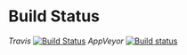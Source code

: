 # Build Status 

_Travis_
[![Build Status](https://travis-ci.org/pyiron/pyiron_atomistics.svg?branch=master)](https://travis-ci.org/pyiron/pyiron_atomistics)
_AppVeyor_
[![Build status](https://ci.appveyor.com/api/projects/status/5s7bh82op9mik910/branch/master?svg=true)](https://ci.appveyor.com/project/jan-janssen/pyiron-atomistics/branch/master)
